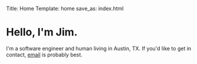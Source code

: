 Title: Home
Template: home
save_as: index.html

# Hello, I'm Jim.

I'm a software engineer and human living in Austin, TX. If you'd like to get in
contact, [email](mailto:jiminy.crist@gmail.com) is probably best.
